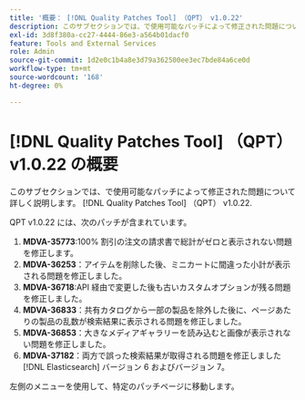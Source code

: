 ```yaml
---
title: '概要： [!DNL Quality Patches Tool] （QPT） v1.0.22'
description: このサブセクションでは、で使用可能なパッチによって修正された問題について詳しく説明します。 [!DNL Quality Patches Tool] （QPT） v1.0.22.
exl-id: 3d8f380a-cc27-4444-86e3-a564b01dacf0
feature: Tools and External Services
role: Admin
source-git-commit: 1d2e0c1b4a8e3d79a362500ee3ec7bde84a6ce0d
workflow-type: tm+mt
source-wordcount: '168'
ht-degree: 0%

---
```


# [!DNL Quality Patches Tool] （QPT） v1.0.22 の概要

このサブセクションでは、で使用可能なパッチによって修正された問題について詳しく説明します。 [!DNL Quality Patches Tool] （QPT） v1.0.22.

QPT v1.0.22 には、次のパッチが含まれています。

1. **MDVA-35773**:100% 割引の注文の請求書で総計がゼロと表示されない問題を修正します。
1. **MDVA-36253**：アイテムを削除した後、ミニカートに間違った小計が表示される問題を修正しました。
1. **MDVA-36718**:API 経由で変更した後も古いカスタムオプションが残る問題を修正しました。
1. **MDVA-36833**：共有カタログから一部の製品を除外した後に、ページあたりの製品の乱数が検索結果に表示される問題を修正しました。
1. **MDVA-36853**：大きなメディアギャラリーを読み込むと画像が表示されない問題を修正しました。
1. **MDVA-37182**：両方で誤った検索結果が取得される問題を修正しました [!DNL Elasticsearch] バージョン 6 およびバージョン 7。

左側のメニューを使用して、特定のパッチページに移動します。
